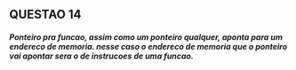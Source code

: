 ## QUESTAO 14

##### Ponteiro pra funcao, assim como um ponteiro qualquer, aponta para um endereco de memoria. nesse caso o endereco de memoria que o ponteiro vai apontar sera o de instrucoes de uma funcao.
